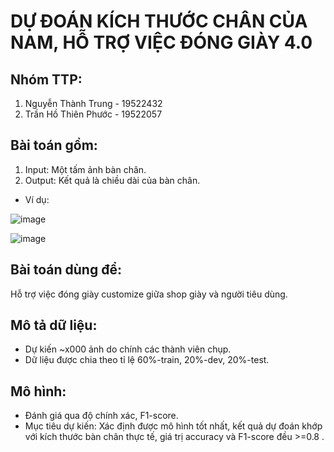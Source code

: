 # **DỰ ĐOÁN KÍCH THƯỚC CHÂN CỦA NAM, HỖ TRỢ VIỆC ĐÓNG GIÀY 4.0**

## Nhóm TTP:

1. Nguyễn Thành Trung - 19522432
2. Trần Hồ Thiên Phước - 19522057

## Bài toán gồm:

1. Input: Một tấm ảnh bàn chân.
2. Output: Kết quả là chiều dài của bàn chân.
- Ví dụ:

![image](https://user-images.githubusercontent.com/76487372/147302338-1eb54315-3084-49e3-84aa-dfea51d61a90.png)

![image](https://user-images.githubusercontent.com/76487372/147302304-12967ade-29d7-4777-8fba-977f0cb798d1.png)


## Bài toán dùng để:
Hỗ trợ việc đóng giày customize giữa shop giày và người tiêu dùng.

## Mô tả dữ liệu:

- Dự kiến ~x000 ảnh do chính các thành viên chụp.
- Dữ liệu được chia theo tỉ lệ 60%-train, 20%-dev, 20%-test.

## Mô hình:

- Đánh giá qua độ chính xác, F1-score.
- Mục tiêu dự kiến: Xác định được mô hình tốt nhất, kết quả dự đoán khớp với kích thước bàn chân thực tế, giá trị accuracy và F1-score đều >=0.8 .




